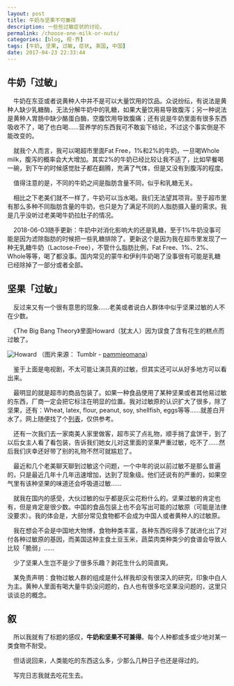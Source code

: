 ```yaml
---
layout: post
title: 牛奶与坚果不可兼得
description: 一些些过敏症状的讨论。
permalink: /choose-one-milk-or-nuts/
categories: [blog, 视·界]
tags: [牛奶, 坚果, 过敏, 症状, 美国, 中国]
date: 2017-04-23 22:33:44
---
```




## 牛奶「过敏」

　牛奶在东亚或者说黄种人中并不是可以大量饮用的饮品。众说纷纭，有说法是黄种人缺少乳糖酶，无法分解牛奶中的乳糖，如果大量饮用易导致腹泻；另一种说法是黄种人胃肠中缺少酪蛋白酶，空腹饮用导致腹痛；还有说是牛奶里面有很多东西吸收不了，喝了也白喝……营养学的东西我可不敢妄下结论，不过这个事实倒是不能改变的。

　就我个人而言，我可以喝超市里面Fat Free，1%和2%的牛奶，一旦喝Whole milk，腹泻的概率会大大增加。其实2%的牛奶已经比较让我不适了，比如早餐喝一碗，到下午的时候感觉肚子都在翻腾，充满了气体，但是又没有到腹泻的程度。

　值得注意的是，不同的牛奶之间是脂肪含量不同，似乎和乳糖无关。

　相比之下老美们就不一样了，牛奶可以当水喝。我们无法望其项背。至于超市里有那么多种不同脂肪含量的牛奶，也只是为了满足不同的人脂肪摄入量的需求。我是几乎没听过老美喝牛奶拉肚子的情况。

　2018-06-03随手更新：牛奶中对消化影响大的还是乳糖，至于1%牛奶没事可能是因为滤除脂肪的时候把一些乳糖排除了。更新这个是因为我在超市里发现了一种无乳糖牛奶（Lactose-Free），不管什么脂肪比例，Fat Free、1%、2%、Whole等等，喝了都没事。国内常见的蒙牛和伊利牛奶喝了没事很有可能是乳糖已经除掉了一部分或者全部。

## 坚果「过敏」

　反过来又有一个很有意思的现象……老美或者说白人群体中似乎坚果过敏的人不在少数。

　《The Big Bang Theory》里面Howard（犹太人）因为误食了含有花生的糕点而过敏了。

![Howard]({{site.img-hosting}}/Pic4Post/choose-one-milk-or-nuts/peanut-allergy.gif)
（图片来源： Tumblr - [pammieomana](http://68.media.tumblr.com/tumblr_mduio6pHFI1qasxjlo1_500.gif)）

　鉴于上面是电视剧，不太可能让演员真的过敏，但其实还可以从好多地方可以看出来。

　最明显的就是超市的商品包装了。如果一种食品使用了某种坚果或者其他易过敏的东西，厂商一定会把它标注在明显的位置。我对过敏原的认识扩大了很多，除了坚果，还有：Wheat, latex, flour, peanut, soy, shellfish, eggs等等……就差白开水了。网上随便找了个[列表](http://acaai.org/allergies/types/food-allergy)，仅供参考。

　还有一次我们去一家南美人家里做客，超市买了点礼物，顺手捎了盒饼干，到了以后女主人看了看包装，告诉我们她女儿对这里面的坚果严重过敏，吃不了……然后我们庆幸还好带了别的礼物不然可就尴尬了。

　最近和几个老美聊天聊到过敏这个问题，一个中年的说以前过敏不是那么普遍的，只是最近几年十几年迅速增加，达到了现象级。他们还说有的严重的，如果空气里有该种坚果的味道还会呼吸道过敏……

　就我在国内的感受，大伙过敏的似乎都是灰尘花粉什么的。坚果过敏的肯定也有，但是肯定是很少数。中国的食品包装上也不会写出可能的过敏原（可能是法律没要求）。我的体会是，大部分常见食物都不会成为中国人或者黄种人的过敏原。

　我在想会不会是中国地大物博，食物种类丰富，各种东西吃得多了就进化出了对付各种过敏原的基因，而美国这种主食土豆玉米，蔬菜肉类种类少的食谱会导致人比较「脆弱」……

　少了坚果人生岂不是少了很多乐趣？剥花生什么的简直爽。

　某免责声明：食物过敏人群的组成是什么样我却没有很深入的研究，印象中白人为主。黄种人里面有喝大量牛奶没问题的，白人也有很多吃坚果没问题的，这里只谈谈总的概念。

## 叙

　所以我就有了标题的感叹，**牛奶和坚果不可兼得**。每个人种都或多或少地对某一类食物不耐受。

　但话说回来，人类能吃的东西这么多，少那么几种日子也还是得过的。

　写完日志我就去吃花生去。